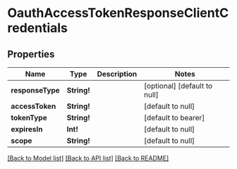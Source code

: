 # OauthAccessTokenResponseClientCredentials

## Properties
Name | Type | Description | Notes
------------ | ------------- | ------------- | -------------
**responseType** | **String!** |  | [optional] [default to null]
**accessToken** | **String!** |  | [default to null]
**tokenType** | **String!** |  | [default to bearer]
**expiresIn** | **Int!** |  | [default to null]
**scope** | **String!** |  | [default to null]

[[Back to Model list]](../README.md#documentation-for-models) [[Back to API list]](../README.md#documentation-for-api-endpoints) [[Back to README]](../README.md)


